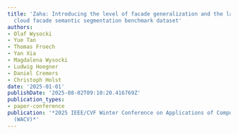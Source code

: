 ```yaml
---
title: 'Zaha: Introducing the level of facade generalization and the large-scale point
  cloud facade semantic segmentation benchmark dataset'
authors:
- Olaf Wysocki
- Yue Tan
- Thomas Froech
- Yan Xia
- Magdalena Wysocki
- Ludwig Hoegner
- Daniel Cremers
- Christoph Holst
date: '2025-01-01'
publishDate: '2025-08-02T09:10:20.416769Z'
publication_types:
- paper-conference
publication: '*2025 IEEE/CVF Winter Conference on Applications of Computer Vision
  (WACV)*'
---
```

